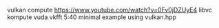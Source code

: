 vulkan compute
https://www.youtube.com/watch?v=0Fv0jDZUyE4
libvc kompute vuda
vkfft
5:40 minimal example using vulkan.hpp
